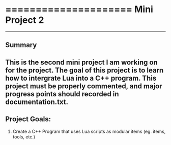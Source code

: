 =====================
Mini Project 2
=====================
---------------------
Summary
---------------------
This is the second mini project I am working on for the project.  The goal of this project is to learn how to
intergrate Lua into a C++ program.  This project must be properly commented, and major progress points should
recorded in **documentation.txt**.
---------------------
Project Goals:
---------------------
1. Create a C++ Program that uses Lua scripts as modular items (eg. items, tools, etc.)
